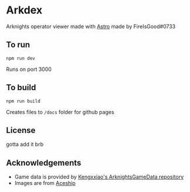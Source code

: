 # Arkdex

Arknights operator viewer made with [Astro](https://astro.build) made by FireIsGood#0733

## To run

```
npm run dev
```

Runs on port 3000

## To build

```
npm run build
```

Creates files to `/docs` folder for github pages

## License

gotta add it brb

## Acknowledgements

- Game data is provided by [Kengxxiao's ArknightsGameData repository](https://github.com/Kengxxiao/ArknightsGameData)
- Images are from [Aceship](https://github.com/Aceship/AN-EN-Tags)
